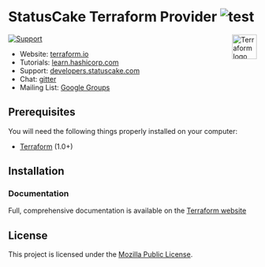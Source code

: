 # StatusCake Terraform Provider ![test](https://github.com/StatusCakeDev/terraform-provider-statuscake/workflows/test/badge.svg)

<a href="https://terraform.io">
  <img src=".github/terraform_logo.svg" alt="Terraform logo" title="Terraform"
    align="right" height="50" />
</a>

[![Support][support-badge]][support]

[support-badge]: https://img.shields.io/badge/support-terraform--statuscake-623CE4.svg?style=flat
[support]: https://developers.statuscake.com/guides/terraform/introduction

- Website: [terraform.io](https://terraform.io)
- Tutorials: [learn.hashicorp.com](https://learn.hashicorp.com/terraform?track=getting-started#getting-started)
- Support: [developers.statuscake.com](https://developers.statuscake.com/guides/terraform/introduction)
- Chat: [gitter](https://gitter.im/hashicorp-terraform/Lobby)
- Mailing List: [Google Groups](http://groups.google.com/group/terraform-tool)

## Prerequisites

You will need the following things properly installed on your computer:

- [Terraform](https://www.terraform.io/downloads.html) (1.0+)

## Installation

### Documentation

Full, comprehensive documentation is available on the [Terraform
website](https://registry.terraform.io/providers/StatusCakeDev/statuscake/latest/docs)

## License

This project is licensed under the [Mozilla Public License](LICENSE).
